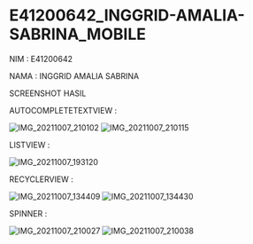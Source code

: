 # E41200642_INGGRID-AMALIA-SABRINA_MOBILE

NIM : E41200642

NAMA : INGGRID AMALIA SABRINA

SCREENSHOT HASIL

AUTOCOMPLETETEXTVIEW :

![IMG_20211007_210102](https://user-images.githubusercontent.com/80300877/136401058-1dda76bf-ffc4-4f40-82bc-38ac9dc2c450.jpg)
![IMG_20211007_210115](https://user-images.githubusercontent.com/80300877/136401063-a994076a-5cb5-42d2-be2c-885b3d5492a7.jpg)


LISTVIEW : 

![IMG_20211007_193120](https://user-images.githubusercontent.com/80300877/136401123-1a0c1704-46b1-41a7-aaac-bc0ebd781697.jpg)


RECYCLERVIEW :

![IMG_20211007_134409](https://user-images.githubusercontent.com/80300877/136401144-4075248d-2b59-4d1b-b73e-b13906cb8a21.jpg)
![IMG_20211007_134430](https://user-images.githubusercontent.com/80300877/136401146-d1ba71e0-7d3f-4bdf-947b-8ff8fc6add07.jpg)


SPINNER :

![IMG_20211007_210027](https://user-images.githubusercontent.com/80300877/136401165-ab986f3f-ca0e-49f1-b151-c15928b73c50.jpg)
![IMG_20211007_210038](https://user-images.githubusercontent.com/80300877/136401170-f67dab65-162a-418b-9b01-3153b4fd9ebc.jpg)
